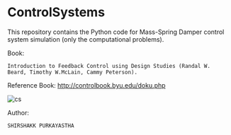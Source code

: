 # ControlSystems
This repository contains the Python code for Mass-Spring Damper control system simulation 
             (only the computational problems). 
             
             
             
             
             
             
Book: 

    Introduction to Feedback Control using Design Studies (Randal W. Beard, Timothy W.McLain, Cammy Peterson).

Reference Book: http://controlbook.byu.edu/doku.php

![cs](https://user-images.githubusercontent.com/32801148/105860975-333a4000-6014-11eb-9c1c-8103e164bfc0.png)


Author:

    SHIRSHAKK PURKAYASTHA

